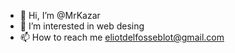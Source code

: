 - 👋 Hi, I’m @MrKazar
- 👀 I’m interested in web desing
- 📫 How to reach me eliotdelfosseblot@gmail.com

<!---
MrKazar/MrKazar is a ✨ special ✨ repository because its `README.md` (this file) appears on your GitHub profile.
You can click the Preview link to take a look at your changes.
--->
